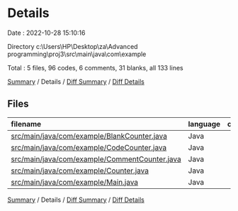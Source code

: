 # Details

Date : 2022-10-28 15:10:16

Directory c:\\Users\\HP\\Desktop\\za\\Advanced programming\\proj3\\src\\main\\java\\com\\example

Total : 5 files,  96 codes, 6 comments, 31 blanks, all 133 lines

[Summary](results.md) / Details / [Diff Summary](diff.md) / [Diff Details](diff-details.md)

## Files
| filename | language | code | comment | blank | total |
| :--- | :--- | ---: | ---: | ---: | ---: |
| [src/main/java/com/example/BlankCounter.java](/src/main/java/com/example/BlankCounter.java) | Java | 7 | 0 | 3 | 10 |
| [src/main/java/com/example/CodeCounter.java](/src/main/java/com/example/CodeCounter.java) | Java | 9 | 0 | 3 | 12 |
| [src/main/java/com/example/CommentCounter.java](/src/main/java/com/example/CommentCounter.java) | Java | 17 | 0 | 5 | 22 |
| [src/main/java/com/example/Counter.java](/src/main/java/com/example/Counter.java) | Java | 13 | 3 | 6 | 22 |
| [src/main/java/com/example/Main.java](/src/main/java/com/example/Main.java) | Java | 50 | 3 | 14 | 67 |

[Summary](results.md) / Details / [Diff Summary](diff.md) / [Diff Details](diff-details.md)